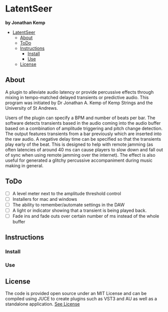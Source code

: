 # LatentSeer
**by Jonathan Kemp**

- [LatentSeer](#latentseer)
	- [About](#about)
	- [ToDo](#todo)
	- [Instructions](#instructions)
		- [Install](#install)
		- [Use](#use)
	- [License](#license)

## About

A plugin to alleviate audio latency or provide percussive effects through mixing in tempo-matched delayed transients or predictive audio. This program was initiated by Dr Jonathan A. Kemp of Kemp Strings and the University of St Andrews.

Users of the plugin can specify a BPM and number of beats per bar. The software detects transients based in the audio coming into the audio buffer based on a combination of amplitude triggering and pitch change detection. The output features transients from a bar previously which are inserted into the raw audio. A negative delay time can be specified so that the transients play early of the beat. This is designed to help with remote jamming (as often latencies of around 40 ms can cause players to slow down and fall out of sync when using remote jamming over the internet). The effect is also useful for generated a glitchy percussive accompaniment during music making in general.

## ToDo

- [ ] A level meter next to the amplitude threshold control
- [ ] Installers for mac and windows
- [ ] The ability to remember/automate settings in the DAW
- [ ] A light or indicator showing that a transient is being played back.
- [ ] Fade ins and fade outs over certain number of ms instead of the whole buffer

## Instructions

### Install

### Use

## License

The code is provided open source under an MIT License and can be compiled using JUCE to create plugins such as VST3 and AU as well as a standalone application. [See License](./LICENSE)
